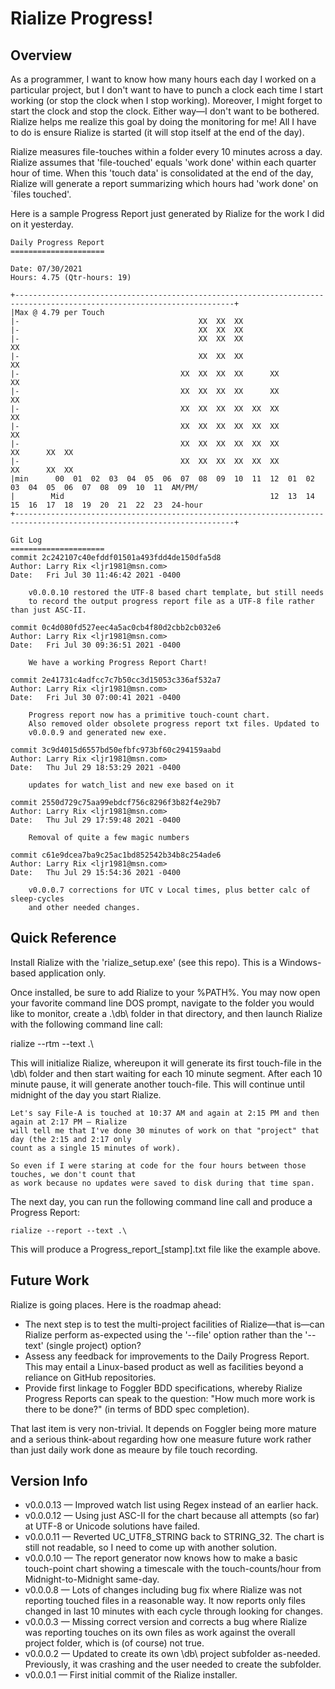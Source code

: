 # Rialize Progress!

## Overview
As a programmer, I want to know how many hours each day I worked on a particular project, but I don't want to have to punch a clock each time I start working (or stop the clock when I stop working). Moreover, I might forget to start the clock and stop the clock. Either way—I don't want to be bothered. Rialize helps me realize this goal by doing the monitoring for me! All I have to do is ensure Rialize is started (it will stop itself at the end of the day).

Rialize measures file-touches within a folder every 10 minutes across a day. Rialize assumes that 'file-touched' equals 'work done' within each quarter hour of time. When this 'touch data' is consolidated at the end of the day, Rialize will generate a report summarizing which hours had 'work done' on `files touched'.

Here is a sample Progress Report just generated by Rialize for the work I did on it yesterday.

```
Daily Progress Report
=====================

Date: 07/30/2021
Hours: 4.75 (Qtr-hours: 19)

+-----------------------------------------------------------------------------------------------------------------------+
|Max @ 4.79 per Touch
|-                                        XX  XX  XX                                                          
|-                                        XX  XX  XX                                                          
|-                                        XX  XX  XX                              XX                          
|-                                        XX  XX  XX                              XX                          
|-                                    XX  XX  XX  XX      XX                      XX                          
|-                                    XX  XX  XX  XX      XX                      XX                          
|-                                    XX  XX  XX  XX  XX  XX                      XX                          
|-                                    XX  XX  XX  XX  XX  XX                      XX                          
|-                                    XX  XX  XX  XX  XX  XX          XX      XX  XX                          
|-                                    XX  XX  XX  XX  XX  XX          XX      XX  XX                    
|min      00  01  02  03  04  05  06  07  08  09  10  11  12  01  02  03  04  05  06  07  08  09  10  11  AM/PM/
|        Mid                                              12  13  14  15  16  17  18  19  20  21  22  23  24-hour
+-----------------------------------------------------------------------------------------------------------------------+

Git Log
=====================
commit 2c242107c40efddf01501a493fdd4de150dfa5d8
Author: Larry Rix <ljr1981@msn.com>
Date:   Fri Jul 30 11:46:42 2021 -0400

    v0.0.0.10 restored the UTF-8 based chart template, but still needs
    to record the output progress report file as a UTF-8 file rather than just ASC-II.

commit 0c4d080fd527eec4a5ac0cb4f80d2cbb2cb032e6
Author: Larry Rix <ljr1981@msn.com>
Date:   Fri Jul 30 09:36:51 2021 -0400

    We have a working Progress Report Chart!

commit 2e41731c4adfcc7c7b50cc3d15053c336af532a7
Author: Larry Rix <ljr1981@msn.com>
Date:   Fri Jul 30 07:00:41 2021 -0400

    Progress report now has a primitive touch-count chart.
    Also removed older obsolete progress report txt files. Updated to
    v0.0.0.9 and generated new exe.

commit 3c9d4015d6557bd50efbfc973bf60c294159aabd
Author: Larry Rix <ljr1981@msn.com>
Date:   Thu Jul 29 18:53:29 2021 -0400

    updates for watch_list and new exe based on it

commit 2550d729c75aa99ebdcf756c8296f3b82f4e29b7
Author: Larry Rix <ljr1981@msn.com>
Date:   Thu Jul 29 17:59:48 2021 -0400

    Removal of quite a few magic numbers

commit c61e9dcea7ba9c25ac1bd852542b34b8c254ade6
Author: Larry Rix <ljr1981@msn.com>
Date:   Thu Jul 29 15:54:36 2021 -0400

    v0.0.0.7 corrections for UTC v Local times, plus better calc of sleep-cycles
    and other needed changes.

```

## Quick Reference
Install Rialize with the 'rialize_setup.exe' (see this repo). This is a Windows-based application only.

Once installed, be sure to add Rialize to your %PATH%. You may now open your favorite command line DOS prompt, navigate to the folder you would like to monitor, create a .\db\ folder in that directory, and then launch Rialize with the following command line call:

   rialize --rtm --text .\

This will initialize Rialize, whereupon it will generate its first touch-file in the \db\ folder and then start waiting for each 10 minute segment. After each 10 minute pause, it will generate another touch-file. This will continue until midnight of the day you start Rialize.

    Let's say File-A is touched at 10:37 AM and again at 2:15 PM and then again at 2:17 PM — Rialize 
    will tell me that I've done 30 minutes of work on that "project" that day (the 2:15 and 2:17 only 
    count as a single 15 minutes of work).
    
    So even if I were staring at code for the four hours between those touches, we don't count that 
    as work because no updates were saved to disk during that time span.

The next day, you can run the following command line call and produce a Progress Report:

    rialize --report --text .\

This will produce a Progress_report_[stamp].txt file like the example above.

## Future Work
Rialize is going places. Here is the roadmap ahead:
- The next step is to test the multi-project facilities of Rialize—that is—can Rialize perform as-expected using the '--file' option rather than the '--text' (single project) option?
- Assess any feedback for improvements to the Daily Progress Report. This may entail a Linux-based product as well as facilities beyond a reliance on GitHub repositories.
- Provide first linkage to Foggler BDD specifications, whereby Rialize Progress Reports can speak to the question: "How much more work is there to be done?" (in terms of BDD spec completion).

That last item is very non-trivial. It depends on Foggler being more mature and a serious think-about regarding how one measure future work rather than just daily work done as meaure by file touch recording.

## Version Info
- v0.0.0.13 — Improved watch list using Regex instead of an earlier hack.
- v0.0.0.12 — Using just ASC-II for the chart because all attempts (so far) at UTF-8 or Unicode solutions have failed.
- v0.0.0.11 — Reverted UC_UTF8_STRING back to STRING_32. The chart is still not readable, so I need to come up with another solution.
- v0.0.0.10 — The report generator now knows how to make a basic touch-point chart showing a timescale with the touch-counts/hour from Midnight-to-Midnight same-day.
- v0.0.0.8 — Lots of changes including bug fix where Rialize was not reporting touched files in a reasonable way. It now reports only files changed in last 10 minutes with each cycle through looking for changes.
- v0.0.0.3 — Missing correct version and corrects a bug where Rialize was reporting touches on its own files as work against the overall project folder, which is (of course) not true.
- v0.0.0.2 — Updated to create its own \db\ project subfolder as-needed. Previously, it was crashing and the user needed to create the subfolder.
- v0.0.0.1 — First initial commit of the Rialize installer.
